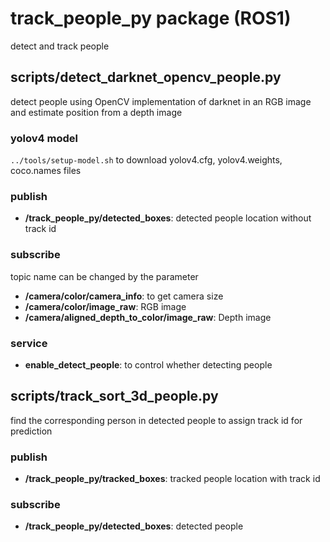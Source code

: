 # track_people_py package (ROS1)

detect and track people

## scripts/detect_darknet_opencv_people.py

detect people using OpenCV implementation of darknet in an RGB image and estimate position from a depth image

### yolov4 model

`../tools/setup-model.sh` to download yolov4.cfg, yolov4.weights, coco.names files

### publish
- **/track_people_py/detected_boxes**: detected people location without track id

### subscribe
topic name can be changed by the parameter

- **/camera/color/camera_info**: to get camera size
- **/camera/color/image_raw**: RGB image
- **/camera/aligned_depth_to_color/image_raw**: Depth image

### service
- **enable_detect_people**: to control whether detecting people


## scripts/track_sort_3d_people.py

find the corresponding person in detected people to assign track id for prediction

### publish
- **/track_people_py/tracked_boxes**: tracked people location with track id

### subscribe
- **/track_people_py/detected_boxes**: detected people

